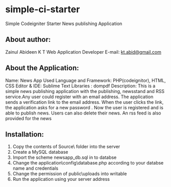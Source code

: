 # simple-ci-starter
Simple Codeigniter Starter News publishing Application 

About author: 
-------------
Zainul Abideen K T
Web Application Developer
E-mail: kt.abid@gmail.com

About the Application:
----------------------
Name: News App
Used Language and Framework: PHP(codeignitor), HTML, CSS
Editor & IDE: Sublime Text
Libraries : dompdf
Description: This is a simple news publishing application with the publishing, newsstand and RSS service.Any user could register with an email address. The application sends a verification link to the email address. When the user clicks the link, the application asks for a new password . Now the user is registered and is able to publish news. Users can also delete their news. An rss feed is also provided for the news


Installation:
-------------
1. Copy the contents of Source\ folder into the server
2. Create a MySQL database
3. Import the scheme newsapp_db.sql in to databse
4. Change the application\config\database.php according to your databse name and credentials
5. Change the permission of public\uploads into writable
6. Run the application using your server address


